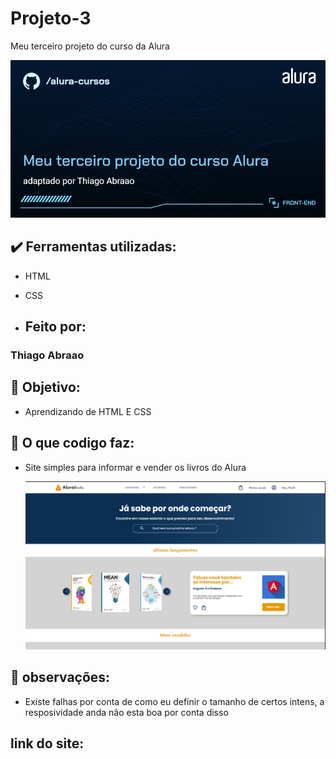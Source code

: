 # Projeto-3
 Meu terceiro projeto do curso da Alura

![image](https://raw.githubusercontent.com/Thiago-engenheiro/Projeto-03/main/IMAGENS/Imagens--foraDoCodigo/Front-end-Meu%20terceiro%20projeto%20do%20curso%20Alura.png)

## ✔️ Ferramentas utilizadas:

* HTML

* CSS
  
* ## Feito por:

### Thiago Abraao

## 🎯 Objetivo:

* Aprendizando de HTML E CSS

## 🔨 O que codigo faz:

* Site simples para informar e vender os livros do Alura

  ![image](https://raw.githubusercontent.com/Thiago-engenheiro/Projeto-03/main/IMAGENS/Imagens--foraDoCodigo/Foto%20do%20Site%202.png)

## 🚧 observações:

* Existe falhas por conta de como eu definir o tamanho de certos intens, 
a resposividade anda não esta boa por conta disso

## link do site:




